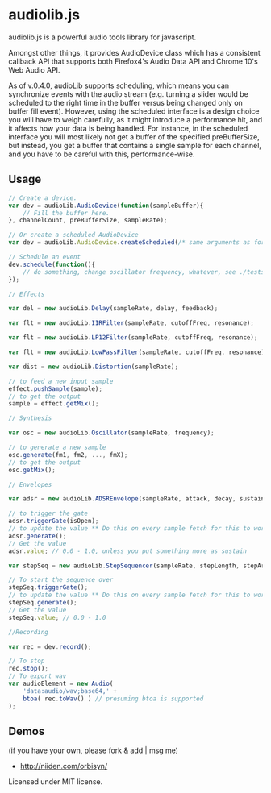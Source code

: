 audiolib.js
===========

audiolib.js is a powerful audio tools library for javascript.

Amongst other things, it provides AudioDevice class which has a consistent callback API that supports both Firefox4's Audio Data API and Chrome 10's Web Audio API.

As of v.0.4.0, audioLib supports scheduling, which means you can synchronize events with the audio stream (e.g. turning a slider would be scheduled to the right time in the buffer versus being changed only on buffer fill event).
However, using the scheduled interface is a design choice you will have to weigh carefully, as it might introduce a performance hit, and it affects how your data is being handled. For instance, in the scheduled interface you will most likely not get a buffer of the specified preBufferSize, but instead, you get a buffer that contains a single sample for each channel, and you have to be careful with this, performance-wise.

Usage
-----

```javascript
// Create a device.
var dev = audioLib.AudioDevice(function(sampleBuffer){
	// Fill the buffer here.
}, channelCount, preBufferSize, sampleRate);

// Or create a scheduled AudioDevice
var dev = audioLib.AudioDevice.createScheduled(/* same arguments as for the normal AudioDevice call */);

// Schedule an event
dev.schedule(function(){
	// do something, change oscillator frequency, whatever, see ./tests/scheduling.html for an example.
});

// Effects

var del = new audioLib.Delay(sampleRate, delay, feedback);

var flt = new audioLib.IIRFilter(sampleRate, cutoffFreq, resonance);

var flt = new audioLib.LP12Filter(sampleRate, cutoffFreq, resonance);

var flt = new audioLib.LowPassFilter(sampleRate, cutoffFreq, resonance);

var dist = new audioLib.Distortion(sampleRate);

// to feed a new input sample
effect.pushSample(sample);
// to get the output
sample = effect.getMix();

// Synthesis

var osc = new audioLib.Oscillator(sampleRate, frequency);

// to generate a new sample
osc.generate(fm1, fm2, ..., fmX);
// to get the output
osc.getMix();

// Envelopes

var adsr = new audioLib.ADSREnvelope(sampleRate, attack, decay, sustain, release);

// to trigger the gate
adsr.triggerGate(isOpen);
// to update the value ** Do this on every sample fetch for this to work properly. also returns the current value
adsr.generate();
// Get the value
adsr.value; // 0.0 - 1.0, unless you put something more as sustain

var stepSeq = new audioLib.StepSequencer(sampleRate, stepLength, stepArray, attack);

// To start the sequence over
stepSeq.triggerGate();
// to update the value ** Do this on every sample fetch for this to work properly. also returns the current value
stepSeq.generate();
// Get the value
stepSeq.value; // 0.0 - 1.0

//Recording

var rec = dev.record();

// To stop
rec.stop();
// To export wav
var audioElement = new Audio(
	'data:audio/wav;base64,' +
	btoa( rec.toWav() ) // presuming btoa is supported
);

```

Demos
-----

(if you have your own, please fork & add | msg me)
 * http://niiden.com/orbisyn/


Licensed under MIT license.
